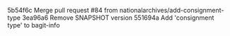 5b54f6c Merge pull request #84 from nationalarchives/add-consignment-type
3ea96a6 Remove SNAPSHOT version
551694a Add 'consignment type' to bagit-info
